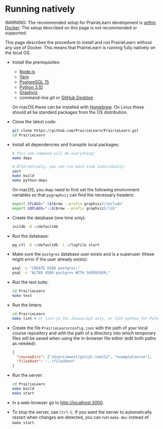 # Running natively

_WARNING:_ The recommended setup for PrairieLearn development is [within Docker](installingLocal.md). The setup described on this page is not recommended or supported.

This page describes the procedure to install and run PrairieLearn without any use of Docker. This means that PrairieLearn is running fully natively on the local OS.

- Install the prerequisites:

  - [Node.js](http://nodejs.org/)
  - [Yarn](https://classic.yarnpkg.com/lang/en/docs/install/)
  - [PostgreSQL 15](https://www.postgresql.org)
  - [Python 3.10](https://www.python.org)
  - [Graphviz](https://graphviz.org/download)
  - command-line git or [GitHub Desktop](https://desktop.github.com)

  On macOS these can be installed with [Homebrew](http://brew.sh/). On Linux these should all be standard packages from the OS distribution.

- Clone the latest code:

  ```sh
  git clone https://github.com/PrairieLearn/PrairieLearn.git
  cd PrairieLearn
  ```

- Install all dependencies and transpile local packages:

  ```sh
  # This one command will do everything!
  make deps

  # Alternatively, you can run each step individually:
  yarn
  make build
  make python-deps
  ```

  On macOS, you may need to first set the following environment variables so that `pygraphviz` can find the necessary headers:

  ```sh
  export CFLAGS="-I$(brew --prefix graphviz)/include"
  export LDFLAGS="-L$(brew --prefix graphviz)/lib"
  ```

- Create the database (one time only):

  ```sh
  initdb -D ~/defaultdb
  ```

- Run the database:

  ```sh
  pg_ctl -D ~/defaultdb -l ~/logfile start
  ```

- Make sure the `postgres` database user exists and is a superuser (these might error if the user already exists):

  ```sh
  psql -c "CREATE USER postgres;"
  psql -c "ALTER USER postgres WITH SUPERUSER;"
  ```

- Run the test suite:

  ```sh
  cd PrairieLearn
  make test
  ```

- Run the linters:

  ```sh
  cd PrairieLearn
  make lint # or lint-js for Javascript only, or lint-python for Python only
  ```

- Create the file `PrairieLearn/config.json` with the path of your local course repository and with the path of a directory into which temporary files will be saved when using the in-browser file editor (edit both paths as needed):

  ```json
  {
    "courseDirs": ["/Users/mwest/git/pl-tam212", "exampleCourse"],
    "filesRoot": "../filesRoot"
  }
  ```

- Run the server:

  ```sh
  cd PrairieLearn
  make build
  make start
  ```

- In a web-browser go to [http://localhost:3000](http://localhost:3000).

- To stop the server, use `Ctrl-C`. If you want the server to automatically restart when changes are detected, you can run `make dev` instead of `make start`.
